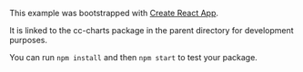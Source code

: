 This example was bootstrapped with [Create React App](https://github.com/facebook/create-react-app).

It is linked to the cc-charts package in the parent directory for development purposes.

You can run `npm install` and then `npm start` to test your package.
